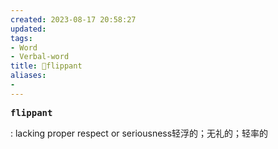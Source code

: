 ```yaml
---
created: 2023-08-17 20:58:27
updated: 
tags: 
- Word
- Verbal-word
title: 🚩flippant
aliases:
- 
---
```


<pre><strong>flippant</strong></pre>
: lacking proper respect or seriousness轻浮的；无礼的；轻率的
